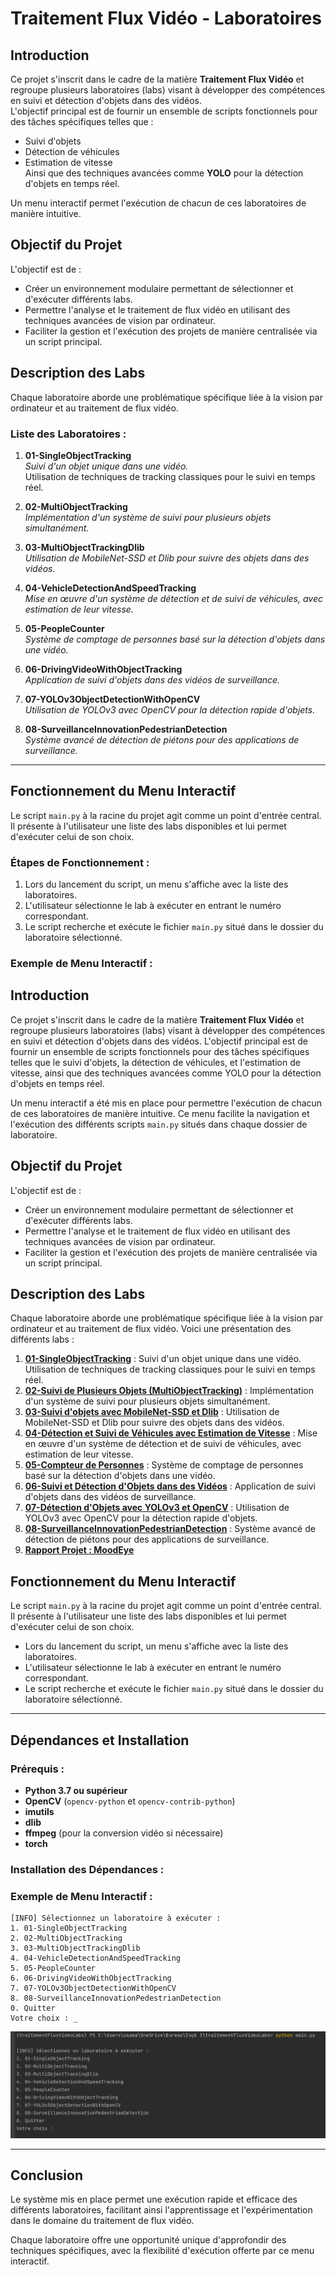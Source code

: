 # Traitement Flux Vidéo - Laboratoires

## Introduction
Ce projet s'inscrit dans le cadre de la matière **Traitement Flux Vidéo** et regroupe plusieurs laboratoires (labs) visant à développer des compétences en suivi et détection d'objets dans des vidéos.  
L'objectif principal est de fournir un ensemble de scripts fonctionnels pour des tâches spécifiques telles que :  
- Suivi d'objets  
- Détection de véhicules  
- Estimation de vitesse  
Ainsi que des techniques avancées comme **YOLO** pour la détection d'objets en temps réel.  

Un menu interactif permet l'exécution de chacun de ces laboratoires de manière intuitive.  

## Objectif du Projet
L'objectif est de :  
- Créer un environnement modulaire permettant de sélectionner et d'exécuter différents labs.  
- Permettre l'analyse et le traitement de flux vidéo en utilisant des techniques avancées de vision par ordinateur.  
- Faciliter la gestion et l'exécution des projets de manière centralisée via un script principal.  

## Description des Labs
Chaque laboratoire aborde une problématique spécifique liée à la vision par ordinateur et au traitement de flux vidéo.  

### Liste des Laboratoires :
1. **01-SingleObjectTracking**  
   _Suivi d'un objet unique dans une vidéo._  
   Utilisation de techniques de tracking classiques pour le suivi en temps réel.  

2. **02-MultiObjectTracking**  
   _Implémentation d'un système de suivi pour plusieurs objets simultanément._  

3. **03-MultiObjectTrackingDlib**  
   _Utilisation de MobileNet-SSD et Dlib pour suivre des objets dans des vidéos._  

4. **04-VehicleDetectionAndSpeedTracking**  
    _Mise en œuvre d'un système de détection et de suivi de véhicules, avec estimation de leur vitesse._  

5. **05-PeopleCounter**  
   _Système de comptage de personnes basé sur la détection d'objets dans une vidéo._  

6. **06-DrivingVideoWithObjectTracking**  
   _Application de suivi d'objets dans des vidéos de surveillance._  

7. **07-YOLOv3ObjectDetectionWithOpenCV**  
   _Utilisation de YOLOv3 avec OpenCV pour la détection rapide d'objets._  

8. **08-SurveillanceInnovationPedestrianDetection**  
   _Système avancé de détection de piétons pour des applications de surveillance._  

---

## Fonctionnement du Menu Interactif
Le script `main.py` à la racine du projet agit comme un point d'entrée central.  
Il présente à l'utilisateur une liste des labs disponibles et lui permet d'exécuter celui de son choix.  

### Étapes de Fonctionnement :  
1. Lors du lancement du script, un menu s'affiche avec la liste des laboratoires.  
2. L'utilisateur sélectionne le lab à exécuter en entrant le numéro correspondant.  
3. Le script recherche et exécute le fichier `main.py` situé dans le dossier du laboratoire sélectionné.  

### Exemple de Menu Interactif :

## Introduction

Ce projet s'inscrit dans le cadre de la matière **Traitement Flux Vidéo** et regroupe plusieurs laboratoires (labs) visant à développer des compétences en suivi et détection d'objets dans des vidéos. L'objectif principal est de fournir un ensemble de scripts fonctionnels pour des tâches spécifiques telles que le suivi d'objets, la détection de véhicules, et l'estimation de vitesse, ainsi que des techniques avancées comme YOLO pour la détection d'objets en temps réel.

Un menu interactif a été mis en place pour permettre l'exécution de chacun de ces laboratoires de manière intuitive. Ce menu facilite la navigation et l'exécution des différents scripts `main.py` situés dans chaque dossier de laboratoire.

## Objectif du Projet

L'objectif est de :

- Créer un environnement modulaire permettant de sélectionner et d'exécuter différents labs.
- Permettre l'analyse et le traitement de flux vidéo en utilisant des techniques avancées de vision par ordinateur.
- Faciliter la gestion et l'exécution des projets de manière centralisée via un script principal.

## Description des Labs

Chaque laboratoire aborde une problématique spécifique liée à la vision par ordinateur et au traitement de flux vidéo. Voici une présentation des différents labs :

1. [**01-SingleObjectTracking**](https://www.notion.so/01-SingleObjectTracking-16fc80d0d59d8073a2abe318a365049e?pvs=21) : Suivi d'un objet unique dans une vidéo. Utilisation de techniques de tracking classiques pour le suivi en temps réel.
2. [**02-Suivi de Plusieurs Objets (MultiObjectTracking)**](https://www.notion.so/02-Suivi-de-Plusieurs-Objets-MultiObjectTracking-16fc80d0d59d80ce83b0e6dde7d675a2?pvs=21) : Implémentation d'un système de suivi pour plusieurs objets simultanément.
3. [**03-Suivi d'objets avec MobileNet-SSD et Dlib**](https://www.notion.so/03-Suivi-d-objets-avec-MobileNet-SSD-et-Dlib-16fc80d0d59d805d9127d3681580d510?pvs=21) : Utilisation de MobileNet-SSD et Dlib pour suivre des objets dans des vidéos.
4. [**04-Détection et Suivi de Véhicules avec Estimation de Vitesse**](https://www.notion.so/04-D-tection-et-Suivi-de-V-hicules-avec-Estimation-de-Vitesse-16fc80d0d59d80659463fea4fc9cf3ee?pvs=21) : Mise en œuvre d'un système de détection et de suivi de véhicules, avec estimation de leur vitesse.
5. [**05-Compteur de Personnes**](https://www.notion.so/05-Compteur-de-Personnes-16fc80d0d59d80a2b08cdc92e6038857?pvs=21) : Système de comptage de personnes basé sur la détection d'objets dans une vidéo.
6. [**06-Suivi et Détection d'Objets dans des Vidéos**](https://www.notion.so/06-Suivi-et-D-tection-d-Objets-dans-des-Vid-os-16fc80d0d59d802c9c75f559074b97d7?pvs=21) : Application de suivi d'objets dans des vidéos de surveillance.
7. [**07-Détection d'Objets avec YOLOv3 et OpenCV**](https://www.notion.so/07-D-tection-d-Objets-avec-YOLOv3-et-OpenCV-16fc80d0d59d80aaacd8d6968b647627?pvs=21) : Utilisation de YOLOv3 avec OpenCV pour la détection rapide d'objets.
8. [**08-SurveillanceInnovationPedestrianDetection**](https://www.notion.so/08-SurveillanceInnovationPedestrian-Detection-16fc80d0d59d8071a519f35a8d076705?pvs=21) : Système avancé de détection de piétons pour des applications de surveillance.
9. [**Rapport Projet : MoodEye**](https://www.notion.so/Rapport-Projet-MoodEye-174c80d0d59d80d084f6e0620eeafc4c?pvs=21)

## Fonctionnement du Menu Interactif

Le script `main.py` à la racine du projet agit comme un point d'entrée central. Il présente à l'utilisateur une liste des labs disponibles et lui permet d'exécuter celui de son choix.

- Lors du lancement du script, un menu s'affiche avec la liste des laboratoires.
- L'utilisateur sélectionne le lab à exécuter en entrant le numéro correspondant.
- Le script recherche et exécute le fichier `main.py` situé dans le dossier du laboratoire sélectionné.


---

## Dépendances et Installation

### Prérequis :
- **Python 3.7 ou supérieur**  
- **OpenCV** (`opencv-python` et `opencv-contrib-python`)  
- **imutils**  
- **dlib**  
- **ffmpeg** (pour la conversion vidéo si nécessaire)
- **torch**

### Installation des Dépendances :

### Exemple de Menu Interactif :

```
[INFO] Sélectionnez un laboratoire à exécuter :
1. 01-SingleObjectTracking
2. 02-MultiObjectTracking
3. 03-MultiObjectTrackingDlib
4. 04-VehicleDetectionAndSpeedTracking
5. 05-PeopleCounter
6. 06-DrivingVideoWithObjectTracking
7. 07-YOLOv3ObjectDetectionWithOpenCV
8. 08-SurveillanceInnovationPedestrianDetection
0. Quitter
Votre choix : _
```

![menu.png](menu.png)

---

## Conclusion
Le système mis en place permet une exécution rapide et efficace des différents laboratoires, facilitant ainsi l'apprentissage et l'expérimentation dans le domaine du traitement de flux vidéo.  

Chaque laboratoire offre une opportunité unique d'approfondir des techniques spécifiques, avec la flexibilité d'exécution offerte par ce menu interactif.
